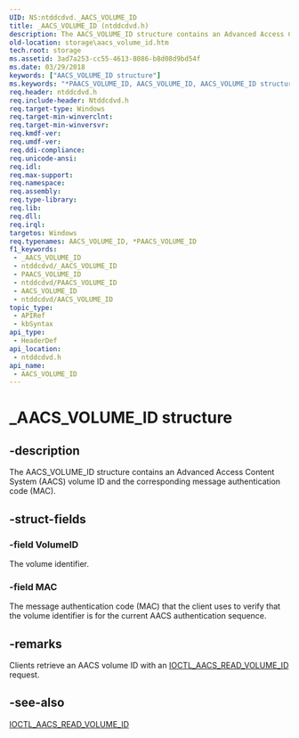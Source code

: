 ```yaml
---
UID: NS:ntddcdvd._AACS_VOLUME_ID
title: _AACS_VOLUME_ID (ntddcdvd.h)
description: The AACS_VOLUME_ID structure contains an Advanced Access Content System (AACS) volume ID and the corresponding message authentication code (MAC).
old-location: storage\aacs_volume_id.htm
tech.root: storage
ms.assetid: 3ad7a253-cc55-4613-8086-b8d08d9bd54f
ms.date: 03/29/2018
keywords: ["AACS_VOLUME_ID structure"]
ms.keywords: "*PAACS_VOLUME_ID, AACS_VOLUME_ID, AACS_VOLUME_ID structure [Storage Devices], PAACS_VOLUME_ID, PAACS_VOLUME_ID structure pointer [Storage Devices], _AACS_VOLUME_ID, ntddcdvd/AACS_VOLUME_ID, ntddcdvd/PAACS_VOLUME_ID, storage.aacs_volume_id, structs-DVD_f65fe36a-a9a4-4540-a349-2ac9827b5a91.xml"
req.header: ntddcdvd.h
req.include-header: Ntddcdvd.h
req.target-type: Windows
req.target-min-winverclnt: 
req.target-min-winversvr: 
req.kmdf-ver: 
req.umdf-ver: 
req.ddi-compliance: 
req.unicode-ansi: 
req.idl: 
req.max-support: 
req.namespace: 
req.assembly: 
req.type-library: 
req.lib: 
req.dll: 
req.irql: 
targetos: Windows
req.typenames: AACS_VOLUME_ID, *PAACS_VOLUME_ID
f1_keywords:
 - _AACS_VOLUME_ID
 - ntddcdvd/_AACS_VOLUME_ID
 - PAACS_VOLUME_ID
 - ntddcdvd/PAACS_VOLUME_ID
 - AACS_VOLUME_ID
 - ntddcdvd/AACS_VOLUME_ID
topic_type:
 - APIRef
 - kbSyntax
api_type:
 - HeaderDef
api_location:
 - ntddcdvd.h
api_name:
 - AACS_VOLUME_ID
---
```


# _AACS_VOLUME_ID structure


## -description

The AACS_VOLUME_ID structure contains an Advanced Access Content System (AACS) volume ID and the corresponding message authentication code (MAC).

## -struct-fields

### -field VolumeID

The volume identifier.

### -field MAC

The message authentication code (MAC) that the client uses to verify that the volume identifier is for the current AACS authentication sequence.

## -remarks

Clients retrieve an AACS volume ID with an <a href="/windows-hardware/drivers/ddi/ntddcdvd/ni-ntddcdvd-ioctl_aacs_read_volume_id">IOCTL_AACS_READ_VOLUME_ID</a> request.

## -see-also

<a href="/windows-hardware/drivers/ddi/ntddcdvd/ni-ntddcdvd-ioctl_aacs_read_volume_id">IOCTL_AACS_READ_VOLUME_ID</a>